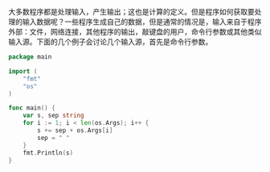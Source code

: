 
大多数程序都是处理输入，产生输出；这也是计算的定义。但是程序如何获取要处理的输入数据呢？一些程序生成自己的数据，但是通常的情况是，输入来自于程序外部：文件，网络连接，其他程序的输出，敲键盘的用户，命令行参数或其他类似输入源。下面的几个例子会讨论几个输入源，首先是命令行参数。

```go
package main 

import (
    "fmt"
    "os"
)

func main() {
    var s, sep string
    for i := 1; i < len(os.Args); i++ {
        s += sep + os.Args[i]
        sep = " "
    }
    fmt.Println(s)
}
```

